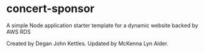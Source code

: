 
# concert-sponsor
A simple Node application starter template for a dynamic website backed by AWS RDS

Created by Degan John Kettles.
Updated by McKenna Lyn Alder.
